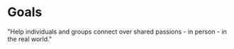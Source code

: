 # Goals

"Help individuals and groups connect over shared passions - in person - in the real world."

